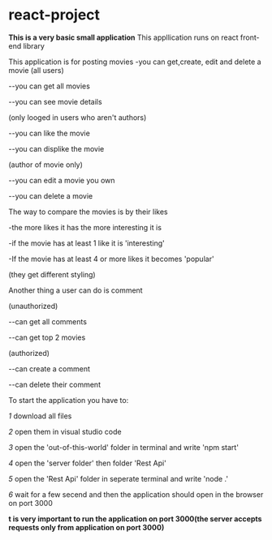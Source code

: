 # react-project

**This is a very basic small application**
This appllication runs on react front-end library

This application is for posting movies
-you can get,create, edit and delete a movie
(all users)

--you can get all movies

--you can see movie details

(only looged in users who aren't authors)

--you can like the movie

--you can displike the movie

(author of movie only)

--you can edit a movie you own

--you can delete a movie

The way to compare the movies is by their likes

-the more likes it has the more interesting it is

-if the movie has at least 1 like it is 'interesting'

-If the movie has at least 4 or more likes it becomes 'popular'

(they get different styling)

Another thing a user can do is comment

(unauthorized)

--can get all comments 

--can get top 2 movies

(authorized)

--can create a comment

--can delete their comment

To start the application you have to:

*1* download all files

*2* open them in visual studio code

*3* open the 'out-of-this-world' folder in terminal and write 'npm start'

*4* open the 'server folder' then folder 'Rest Api'

*5* open the 'Rest Api' folder in seperate terminal and write 'node .'

*6* wait for a few secend and then the application should open in the browser on port 3000

**t is very important to run the application on port 3000(the server accepts requests only from application on port 3000)**


